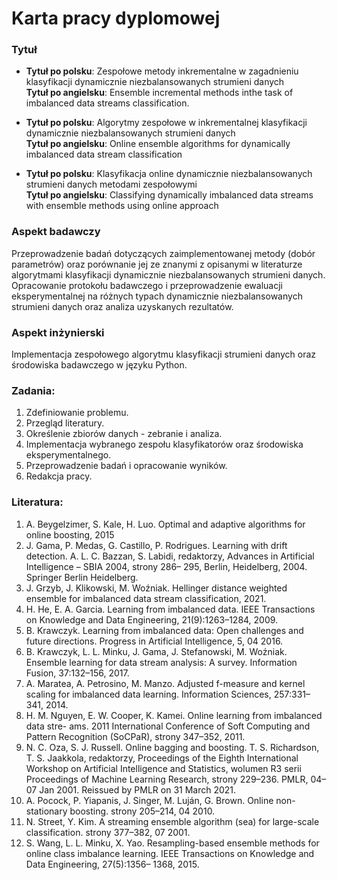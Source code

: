 # Karta pracy dyplomowej
### Tytuł
* **Tytuł po polsku**: Zespołowe metody inkrementalne w zagadnieniu klasyfikacji dynamicznie niezbalansowanych strumieni danych   
    **Tytuł po angielsku**: Ensemble incremental methods inthe task of imbalanced data streams classification.

* **Tytuł po polsku**: Algorytmy zespołowe w inkrementalnej klasyfikacji dynamicznie niezbalansowanych strumieni danych  
    **Tytuł po angielsku**: Online ensemble algorithms for dynamically imbalanced data stream classification

* **Tytuł po polsku**: Klasyfikacja online dynamicznie niezbalansowanych strumieni danych metodami zespołowymi  
    **Tytuł po angielsku**: Classifying dynamically imbalanced data streams with ensemble methods using online approach

### Aspekt badawczy
Przeprowadzenie badań dotyczących zaimplementowanej metody (dobór parametrów) oraz porównanie jej ze znanymi z opisanymi w literaturze algorytmami klasyfikacji dynamicznie niezbalansowanych strumieni danych. Opracowanie protokołu badawczego i przeprowadzenie ewaluacji eksperymentalnej na różnych typach dynamicznie niezbalansowanych strumieni danych oraz analiza uzyskanych rezultatów.

### Aspekt inżynierski
Implementacja zespołowego algorytmu klasyfikacji strumieni danych oraz środowiska badawczego w języku Python.

### Zadania:
1. Zdefiniowanie problemu.
2. Przegląd literatury.
3. Określenie zbiorów danych - zebranie i analiza.
4. Implementacja wybranego zespołu klasyfikatorów oraz środowiska eksperymentalnego.
5. Przeprowadzenie badań i opracowanie wyników.
6. Redakcja pracy.

### Literatura:
1. A. Beygelzimer, S. Kale, H. Luo. Optimal and adaptive algorithms for online boosting,
2015
2. J. Gama, P. Medas, G. Castillo, P. Rodrigues. Learning with drift detection. A. L. C.
Bazzan, S. Labidi, redaktorzy, Advances in Artificial Intelligence – SBIA 2004, strony 286–
295, Berlin, Heidelberg, 2004. Springer Berlin Heidelberg.
3. J. Grzyb, J. Klikowski, M. Woźniak. Hellinger distance weighted ensemble for imbalanced
data stream classification, 2021.
4. H. He, E. A. Garcia. Learning from imbalanced data. IEEE Transactions on Knowledge
and Data Engineering, 21(9):1263–1284, 2009.
5. B. Krawczyk. Learning from imbalanced data: Open challenges and future directions.
Progress in Artificial Intelligence, 5, 04 2016.
6. B. Krawczyk, L. L. Minku, J. Gama, J. Stefanowski, M. Woźniak. Ensemble learning for
data stream analysis: A survey. Information Fusion, 37:132–156, 2017.
7. A. Maratea, A. Petrosino, M. Manzo. Adjusted f-measure and kernel scaling for imbalanced
data learning. Information Sciences, 257:331–341, 2014.
8. H. M. Nguyen, E. W. Cooper, K. Kamei. Online learning from imbalanced data stre-
ams. 2011 International Conference of Soft Computing and Pattern Recognition (SoCPaR),
strony 347–352, 2011.
9. N. C. Oza, S. J. Russell. Online bagging and boosting. T. S. Richardson, T. S. Jaakkola,
redaktorzy, Proceedings of the Eighth International Workshop on Artificial Intelligence and
Statistics, wolumen R3 serii Proceedings of Machine Learning Research, strony 229–236.
PMLR, 04–07 Jan 2001. Reissued by PMLR on 31 March 2021.
10. A. Pocock, P. Yiapanis, J. Singer, M. Luján, G. Brown. Online non-stationary boosting.
strony 205–214, 04 2010.
11. N. Street, Y. Kim. A streaming ensemble algorithm (sea) for large-scale classification.
strony 377–382, 07 2001.
12. S. Wang, L. L. Minku, X. Yao. Resampling-based ensemble methods for online class
imbalance learning. IEEE Transactions on Knowledge and Data Engineering, 27(5):1356–
1368, 2015.
